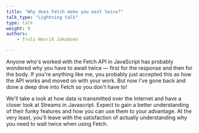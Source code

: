 ```yaml
---
title: "Why does Fetch make you wait twice?"
talk_type: "Lightning talk"
type: talk
weight: 9
authors:
    - Truls Henrik Jakobsen

---
```

Anyone who's worked with the Fetch API in JavaScript has probably wondered why you have to await twice — first for the response and then for the body. If you're anything like me, you probably just accepted this as how the API works and moved on with your work. But now I've gone back and done a deep dive into Fetch so you don't have to!

We'll take a look at how data is transmitted over the Internet and have a closer look at Streams in Javascript. Expect to gain a better understanding of their funky features and how you can use them to your advantage. At the very least, you'll leave with the satisfaction of actually understanding why you need to wait twice when using Fetch.

